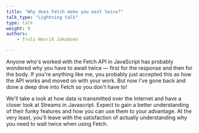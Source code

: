 ```yaml
---
title: "Why does Fetch make you wait twice?"
talk_type: "Lightning talk"
type: talk
weight: 9
authors:
    - Truls Henrik Jakobsen

---
```

Anyone who's worked with the Fetch API in JavaScript has probably wondered why you have to await twice — first for the response and then for the body. If you're anything like me, you probably just accepted this as how the API works and moved on with your work. But now I've gone back and done a deep dive into Fetch so you don't have to!

We'll take a look at how data is transmitted over the Internet and have a closer look at Streams in Javascript. Expect to gain a better understanding of their funky features and how you can use them to your advantage. At the very least, you'll leave with the satisfaction of actually understanding why you need to wait twice when using Fetch.

